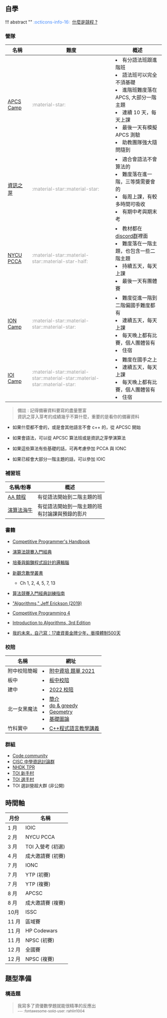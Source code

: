 ## 自學

!!! abstract ""
	<font color="#448aff">:octicons-info-16:</font>&nbsp;&nbsp;[<font>什麼是競程 ?</font>](https://hackmd.io/@LittlePants/Hyw_rueGK)
    
### 營隊

| 名稱                                               | 難度                                                         | 概述                                                         |
| -------------------------------------------------- | ------------------------------------------------------------ | ------------------------------------------------------------ |
| [APCS Camp](https://www.facebook.com/apcscamp)     | <font color="#A1A1A1">:material-star:</font>                 | <li>有分語法班跟進階班<br><li>語法班可以完全不須基礎<br><li>進階班難度落在 APCS, 大部分一階主題<br><li>連續 10 天，每天上課<br><li>最後一天有模擬 APCS 測驗<br><li>助教團隊強大隨問隨到 |
| [資訊之芽](https://www.facebook.com/ntucsiesprout) | <font color="#A1A1A1">:material-star::material-star:</font>  | <li>適合會語法不會算法的<br><li>難度落在進一階，三等獎需要會的<br><li>每周上課，有較多時間可吸收<br><li>有期中考與期末考 |
| [NYCU PCCA](https://www.facebook.com/NCTUPCCA)     | <font color="#A1A1A1">:material-star::material-star::material-star-half:</font> | <li>教材都在[discord群](https://discord.gg/BwU9T5vs2J)裡面<br><li>難度落在一階主題，也包含一些二階主題<br><li>持續五天，每天上課<br><li>最後一天有團體賽 |
| [ION Camp](https://www.facebook.com/nthuioncamp)   | <font color="#A1A1A1">:material-star::material-star::material-star:</font> | <li>難度從進一階到二階偏國手難度都有<br/><li>連續五天，每天上課<br/><li>每天晚上都有比賽，個人團體皆有<br/><li>住宿<br/> |
| [IOI Camp](https://www.facebook.com/ioicamp)       | <font color="#A1A1A1">:material-star::material-star::material-star::material-star::material-star:</font> | <li>難度在國手之上<br><li>連續五天，每天上課<br><li>每天晚上都有比賽，個人團體皆有<br><li>住宿<br/> |

> 備註 : 
> 記得備審資料要寫的盡量豐富<br>
> 資訊之芽入芽考的成績幾乎不算什麼，重要的是看你的備審資料

- 如果什麼都不會的，或是會其他語言不會 c++ 的，從 APCSC 開始

- 如果會語法，可以從 APCSC 算法班或是資訊之芽學演算法

- 如果這些算法有些基礎的話，可再考慮參加 PCCA 與 IONC

- 如果已經會大部分一階主題的話，可以參加 IOIC

### 補習班

| 名稱/粉專                                          | 概述                                               |
| -------------------------------------------------- | -------------------------------------------------- |
| [AA 競程](https://www.facebook.com/AAdreamoon)     | 有從語法開始到二階主題的班                         |
| [演算法海牛](https://www.facebook.com/algo.seacow) | 有從語法開始到一階主題的班<br>有討論課與預錄的影片 |

### 書籍

- [Competitive Programmer's Handbook](https://cses.fi/book/book.pdf)
- [演算法競賽入門經典](https://www.tenlong.com.tw/products/9787302356288)
- [培養與鍛鍊程式設計的邏輯腦](https://www.tenlong.com.tw/products/9789862017777)
- [新觀念數學叢書](https://www.efficient.com.tw/?route=product/category&path=3_1203_1223&cour=5&ver=26)
	- Ch 1, 2, 4, 5, 7, 13

- [算法競賽入門經典訓練指南](https://www.tenlong.com.tw/products/9787302291077#)
- ["Algorithms," Jeff Erickson (2019)](https://jeffe.cs.illinois.edu/teaching/algorithms/)
- [Competitive Programming 4](https://cpbook.net/)
- [Introduction to Algorithms, 3rd Edition](https://www.amazon.com/Introduction-Algorithms-3rd-MIT-Press/dp/0262033844)
- [
我的未來，自己寫：17歲資奧金牌少年，衝撞體制500天](https://www.books.com.tw/products/0010771575)

### 校陪

| 名稱         | 網址                                                         |
| ------------ | ------------------------------------------------------------ |
| 附中校陪簡報 | <li>[附中資培 題單 2021](https://codeforces.com/group/3Xn3T5DO0a/contests) |
| 板中         | <li>[板中校陪](https://sites.google.com/site/pcshic/zi-xun-pei-xun) |
| 建中         | <li>[2022 校陪](https://tioj.ck.tp.edu.tw/articles/27)       |
| 北一女黑魔法 | <li>[簡介](https://hackmd.io/@hhhhaura/r1KdR5avq)<br/><li>[dp & greedy](https://slides.com/fhvirus/bm-dp-greedy)<br/><li>[Geometry](https://drive.google.com/file/d/1ZIf1yeDzheYddv5SiRI6LzsD-5PxkDlJ/view)<br/><li>[基礎圖論](https://slides.com/justinlai2003/palette) |
| 竹科實中     | <li>[C++程式語言教學講義](https://hackmd.io/@CLKO/B18yT_i5Z) |

### 群組

- [Code community](https://discord.gg/Xg3aZPssEy)
- [CISC 中學資訊討論群](https://discord.gg/cisc)
- [NHDK TPR](https://discord.gg/FhFh5B6FqU)
- [TOI 新手村](https://www.facebook.com/groups/1500275723594463/)
- [TOI 選手村](https://www.facebook.com/groups/569965449807555/)
- TOI 選訓營超大群 (非公開)

## 時間軸

| 月份  | 名稱              |
| ----- | ----------------- |
| 1 月  | IOIC              |
| 2 月  | NYCU PCCA         |
| 3 月  | TOI 入營考 (初選) |
| 4 月  | 成大邀請賽 (初賽) |
| 7 月  | IONC              |
| 7 月  | YTP (初賽)        |
| 7 月  | YTP (複賽)        |
| 8 月  | APCSC             |
| 8 月  | 成大邀請賽 (複賽) |
| 10月  | ISSC              |
| 11 月 | 區域賽            |
| 11 月 | HP Codewars       |
| 11 月 | NPSC (初賽)       |
| 12 月 | 全國賽            |
| 12 月 | NPSC (複賽)       |

## 題型準備

### 構造題 


> 我寫多了資優數學題就能很精準的反應出<br>
> <font style='font-size:12px'>--- <font style='font-size:11px'>:fontawesome-solid-user:</font> rahlin1004</font>

